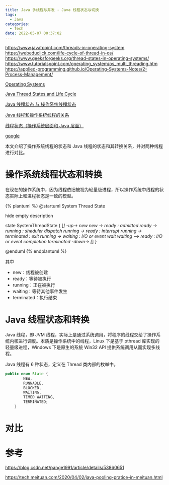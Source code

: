 ```yaml
---
title: Java 多线程与并发 - Java 线程状态与切换
tags:
  - Java
categories:
  - Tech
date: 2022-05-07 00:37:02
---
```


https://www.javatpoint.com/threads-in-operating-system
https://webeduclick.com/life-cycle-of-thread-in-os/
https://www.geeksforgeeks.org/thread-states-in-operating-systems/
https://www.tutorialspoint.com/operating_system/os_multi_threading.htm
https://applied-programming.github.io/Operating-Systems-Notes/2-Process-Management/

[Operating Systems](https://www.pling.org.uk/cs/ops.html)

[Java Thread States and Life Cycle](https://www.uml-diagrams.org/java-thread-uml-state-machine-diagram-example.html)

[Java 线程状态 与 操作系统线程状态](https://www.cnblogs.com/codeclock/p/13803898.html)

[Java 线程和操作系统线程的关系](https://blog.csdn.net/CringKong/article/details/79994511)

[线程状态（操作系统层面和 Java 层面）](https://blog.csdn.net/m0_45025658/article/details/111032780)

[google](https://www.google.com.hk/search?q=thread+state+in+os&source=lmns&hl=zh-CN&sa=X&ved=2ahUKEwjqsJznifb3AhVLdJQKHVifD4AQ_AUoAHoECAEQAA)

本文介绍了操作系统线程的状态和 Java 线程的状态和其转换关系，并对两种线程进行对比。

<!-- more -->

# 操作系统线程状态和转换

在现在的操作系统中，因为线程依旧被视为轻量级进程，所以操作系统中线程的状态实际上和进程状态是一致的模型。

{% plantuml %}
@startuml System Thread State

hide empty description

state SystemThreadState {
    [*] -up-> new
    new -> ready : admitted
    ready -> running : sheduler dispatch
    running -> ready : interrupt
    running -> terminated : exit
    running -> waiting : I/O or event wait
    waiting --> ready : I/O or event completion
    terminated -down-> [*]
}

@enduml
{% endplantuml %}

其中

- new：线程被创建
- ready：等待被执行
- running：正在被执行
- waiting：等待其他事件发生
- terminated：执行结束

# Java 线程状态和转换

Java 线程，即 JVM 线程，实际上是通过系统调用，将程序的线程交给了操作系统内核进行调度。本质是操作系统中的线程，Linux 下是基于 pthread 库实现的轻量级进程，Windows 下是原生的系统 Win32 API 提供系统调用从而实现多线程。

Java 线程有 6 种状态，定义在 Thread 类内部的枚举中。

```java
public enum State {
        NEW,
        RUNNABLE,
        BLOCKED,
        WAITING,
        TIMED_WAITING,
        TERMINATED;
    }
```



# 对比

# 参考

https://blog.csdn.net/pange1991/article/details/53860651

https://tech.meituan.com/2020/04/02/java-pooling-pratice-in-meituan.html
